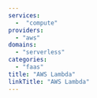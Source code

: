 ```yaml
---
services:
  -  "compute"
providers:
  - "aws"
domains:
  - "serverless"
categories:
  - "faas"
title: "AWS Lambda"
linkTitle: "AWS Lambda"
---
```

